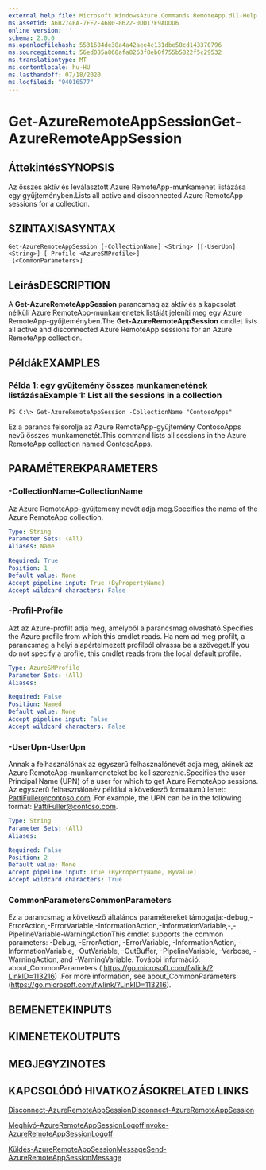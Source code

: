 ```yaml
---
external help file: Microsoft.WindowsAzure.Commands.RemoteApp.dll-Help.xml
ms.assetid: A6B274EA-7FF2-46B0-8622-0DD17E9ADDD6
online version: ''
schema: 2.0.0
ms.openlocfilehash: 5531684de38a4a42aee4c131dbe58cd143370796
ms.sourcegitcommit: 56ed085a868afa8263f8eb0f755b5822f5c29532
ms.translationtype: MT
ms.contentlocale: hu-HU
ms.lasthandoff: 07/18/2020
ms.locfileid: "94016577"
---
```

# <span data-ttu-id="e900d-101">Get-AzureRemoteAppSession</span><span class="sxs-lookup"><span data-stu-id="e900d-101">Get-AzureRemoteAppSession</span></span>

## <span data-ttu-id="e900d-102">Áttekintés</span><span class="sxs-lookup"><span data-stu-id="e900d-102">SYNOPSIS</span></span>
<span data-ttu-id="e900d-103">Az összes aktív és leválasztott Azure RemoteApp-munkamenet listázása egy gyűjteményben.</span><span class="sxs-lookup"><span data-stu-id="e900d-103">Lists all active and disconnected Azure RemoteApp sessions for a collection.</span></span>

## <span data-ttu-id="e900d-104">SZINTAXISA</span><span class="sxs-lookup"><span data-stu-id="e900d-104">SYNTAX</span></span>

```
Get-AzureRemoteAppSession [-CollectionName] <String> [[-UserUpn] <String>] [-Profile <AzureSMProfile>]
 [<CommonParameters>]
```

## <span data-ttu-id="e900d-105">Leírás</span><span class="sxs-lookup"><span data-stu-id="e900d-105">DESCRIPTION</span></span>
<span data-ttu-id="e900d-106">A **Get-AzureRemoteAppSession** parancsmag az aktív és a kapcsolat nélküli Azure RemoteApp-munkamenetek listáját jeleníti meg egy Azure RemoteApp-gyűjteményben.</span><span class="sxs-lookup"><span data-stu-id="e900d-106">The **Get-AzureRemoteAppSession** cmdlet lists all active and disconnected Azure RemoteApp sessions for an Azure RemoteApp collection.</span></span>

## <span data-ttu-id="e900d-107">Példák</span><span class="sxs-lookup"><span data-stu-id="e900d-107">EXAMPLES</span></span>

### <span data-ttu-id="e900d-108">Példa 1: egy gyűjtemény összes munkamenetének listázása</span><span class="sxs-lookup"><span data-stu-id="e900d-108">Example 1: List all the sessions in a collection</span></span>
```
PS C:\> Get-AzureRemoteAppSession -CollectionName "ContosoApps"
```

<span data-ttu-id="e900d-109">Ez a parancs felsorolja az Azure RemoteApp-gyűjtemény ContosoApps nevű összes munkamenetét.</span><span class="sxs-lookup"><span data-stu-id="e900d-109">This command lists all sessions in the Azure RemoteApp collection named ContosoApps.</span></span>

## <span data-ttu-id="e900d-110">PARAMÉTEREK</span><span class="sxs-lookup"><span data-stu-id="e900d-110">PARAMETERS</span></span>

### <span data-ttu-id="e900d-111">-CollectionName</span><span class="sxs-lookup"><span data-stu-id="e900d-111">-CollectionName</span></span>
<span data-ttu-id="e900d-112">Az Azure RemoteApp-gyűjtemény nevét adja meg.</span><span class="sxs-lookup"><span data-stu-id="e900d-112">Specifies the name of the Azure RemoteApp collection.</span></span>

```yaml
Type: String
Parameter Sets: (All)
Aliases: Name

Required: True
Position: 1
Default value: None
Accept pipeline input: True (ByPropertyName)
Accept wildcard characters: False
```

### <span data-ttu-id="e900d-113">-Profil</span><span class="sxs-lookup"><span data-stu-id="e900d-113">-Profile</span></span>
<span data-ttu-id="e900d-114">Azt az Azure-profilt adja meg, amelyből a parancsmag olvasható.</span><span class="sxs-lookup"><span data-stu-id="e900d-114">Specifies the Azure profile from which this cmdlet reads.</span></span>
<span data-ttu-id="e900d-115">Ha nem ad meg profilt, a parancsmag a helyi alapértelmezett profilból olvassa be a szöveget.</span><span class="sxs-lookup"><span data-stu-id="e900d-115">If you do not specify a profile, this cmdlet reads from the local default profile.</span></span>

```yaml
Type: AzureSMProfile
Parameter Sets: (All)
Aliases: 

Required: False
Position: Named
Default value: None
Accept pipeline input: False
Accept wildcard characters: False
```

### <span data-ttu-id="e900d-116">-UserUpn</span><span class="sxs-lookup"><span data-stu-id="e900d-116">-UserUpn</span></span>
<span data-ttu-id="e900d-117">Annak a felhasználónak az egyszerű felhasználónevét adja meg, akinek az Azure RemoteApp-munkameneteket be kell szereznie.</span><span class="sxs-lookup"><span data-stu-id="e900d-117">Specifies the user Principal Name (UPN) of a user for which to get Azure RemoteApp sessions.</span></span>
<span data-ttu-id="e900d-118">Az egyszerű felhasználónév például a következő formátumú lehet: PattiFuller@contoso.com .</span><span class="sxs-lookup"><span data-stu-id="e900d-118">For example, the UPN can be in the following format: PattiFuller@contoso.com.</span></span>

```yaml
Type: String
Parameter Sets: (All)
Aliases: 

Required: False
Position: 2
Default value: None
Accept pipeline input: True (ByPropertyName, ByValue)
Accept wildcard characters: True
```

### <span data-ttu-id="e900d-119">CommonParameters</span><span class="sxs-lookup"><span data-stu-id="e900d-119">CommonParameters</span></span>
<span data-ttu-id="e900d-120">Ez a parancsmag a következő általános paramétereket támogatja:-debug,-ErrorAction,-ErrorVariable,-InformationAction,-InformationVariable,-,-PipelineVariable-WarningAction</span><span class="sxs-lookup"><span data-stu-id="e900d-120">This cmdlet supports the common parameters: -Debug, -ErrorAction, -ErrorVariable, -InformationAction, -InformationVariable, -OutVariable, -OutBuffer, -PipelineVariable, -Verbose, -WarningAction, and -WarningVariable.</span></span> <span data-ttu-id="e900d-121">További információ: about_CommonParameters ( https://go.microsoft.com/fwlink/?LinkID=113216) .</span><span class="sxs-lookup"><span data-stu-id="e900d-121">For more information, see about_CommonParameters (https://go.microsoft.com/fwlink/?LinkID=113216).</span></span>

## <span data-ttu-id="e900d-122">BEMENETEK</span><span class="sxs-lookup"><span data-stu-id="e900d-122">INPUTS</span></span>

## <span data-ttu-id="e900d-123">KIMENETEK</span><span class="sxs-lookup"><span data-stu-id="e900d-123">OUTPUTS</span></span>

## <span data-ttu-id="e900d-124">MEGJEGYZI</span><span class="sxs-lookup"><span data-stu-id="e900d-124">NOTES</span></span>

## <span data-ttu-id="e900d-125">KAPCSOLÓDÓ HIVATKOZÁSOK</span><span class="sxs-lookup"><span data-stu-id="e900d-125">RELATED LINKS</span></span>

[<span data-ttu-id="e900d-126">Disconnect-AzureRemoteAppSession</span><span class="sxs-lookup"><span data-stu-id="e900d-126">Disconnect-AzureRemoteAppSession</span></span>](./Disconnect-AzureRemoteAppSession.md)

[<span data-ttu-id="e900d-127">Meghívó-AzureRemoteAppSessionLogoff</span><span class="sxs-lookup"><span data-stu-id="e900d-127">Invoke-AzureRemoteAppSessionLogoff</span></span>](./Invoke-AzureRemoteAppSessionLogoff.md)

[<span data-ttu-id="e900d-128">Küldés-AzureRemoteAppSessionMessage</span><span class="sxs-lookup"><span data-stu-id="e900d-128">Send-AzureRemoteAppSessionMessage</span></span>](./Send-AzureRemoteAppSessionMessage.md)


